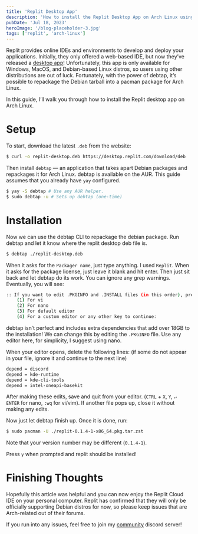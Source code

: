 ```yaml
---
title: 'Replit Desktop App'
description: 'How to install the Replit Desktop App on Arch Linux using debtap'
pubDate: 'Jul 18, 2023'
heroImage: '/blog-placeholder-3.jpg'
tags: ['replit', 'arch-linux']
---
```


Replit provides online IDEs and environments to develop and deploy your applications. Initially, they only offered a web-based IDE, but now they’ve released a [desktop app](https://blog.replit.com/desktop-app)! Unfortunately, this app is only available for Windows, MacOS, and Debian-based Linux distros, so users using other distributions are out of luck. Fortunately, with the power of debtap, it’s possible to repackage the Debian tarball into a pacman package for Arch Linux.

In this guide, I’ll walk you through how to install the Replit desktop app on Arch Linux. 

# Setup

To start, download the latest `.deb` from the website:

```bash
$ curl -o replit-desktop.deb https://desktop.replit.com/download/deb
```

Then install `debtap` — an application that takes apart Debian packages and repackages it for Arch Linux. debtap is available on the AUR. This guide assumes that you already have `yay` configured. 

```bash
$ yay -S debtap # Use any AUR helper.
$ sudo debtap -u # Sets up debtap (one-time)
```

# Installation

Now we can use the debtap CLI to repackage the debian package. Run debtap and let it know where the replit desktop deb file is.

```bash
$ debtap ./replit-desktop.deb
```

When it asks for the `Packager name`, just type anything. I used `Replit`. When it asks for the package license, just leave it blank and hit enter. Then just sit back and let debtap do its work. You can ignore any grep warnings. Eventually, you will see: 

```bash
:: If you want to edit .PKGINFO and .INSTALL files (in this order), press 
	(1) For vi 
	(2) For nano 
	(3) For default editor 
	(4) For a custom editor or any other key to continue:
```

debtap isn’t perfect and includes extra dependencies that add over 18GB to the installation! We can change this by editing the `.PKGINFO` file. Use any editor here, for simplicity, I suggest using nano.

When your editor opens, delete the following lines: (if some do not appear in your file, ignore it and continue to the next line)

```bash
depend = discord
depend = kde-runtime
depend = kde-cli-tools
depend = intel-oneapi-basekit
```

After making these edits, save and quit from your editor. (`CTRL` + `X`, `Y`, `↵ ENTER` for nano, `:wq` for vi/vim). If another file pops up, close it without making any edits. 

Now just let debtap finish up. Once it is done, run:

```bash
$ sudo pacman -U ./replit-0.1.4-1-x86_64.pkg.tar.zst
```

Note that your version number may be different (`0.1.4-1`). 

Press `y` when prompted and replit should be installed!

# Finishing Thoughts

Hopefully this article was helpful and you can now enjoy the Replit Cloud IDE on your personal computer. Replit has confirmed that they will only be officially supporting Debian distros for now, so please keep issues that are Arch-related out of their forums.  

If you run into any issues, feel free to join my [community](https://discord.gg/MZQN8QMJg8) discord server!
